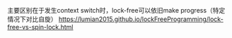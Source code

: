主要区别在于发生context switch时，lock-free可以依旧make progress（特定情况下对比自旋）
https://lumian2015.github.io/lockFreeProgramming/lock-free-vs-spin-lock.html